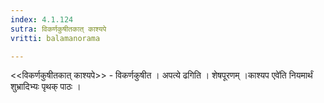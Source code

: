 ```yaml
---
index: 4.1.124
sutra: विकर्णकुषीतकात्‌ काश्यपे
vritti: balamanorama

---
```

<<विकर्णकुषीतकात् काश्यपे>> - विकर्णकुषीत । अपत्ये ढगिति । शेषपूरणम् ।काश्यप एवे॑ति नियमार्थं शुभ्रादिभ्यः पृथक् पाठः ।